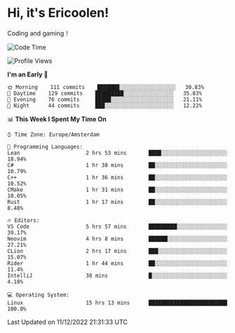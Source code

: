 # Hi, it's Ericoolen!
Coding and gaming！

<!--START_SECTION:waka-->
![Code Time](http://img.shields.io/badge/Code%20Time-561%20hrs%2023%20mins-blue)

![Profile Views](http://img.shields.io/badge/Profile%20Views-8-blue)

**I'm an Early 🐤** 

```text
🌞 Morning    111 commits    ███████░░░░░░░░░░░░░░░░░░   30.83% 
🌆 Daytime    129 commits    █████████░░░░░░░░░░░░░░░░   35.83% 
🌃 Evening    76 commits     █████░░░░░░░░░░░░░░░░░░░░   21.11% 
🌙 Night      44 commits     ███░░░░░░░░░░░░░░░░░░░░░░   12.22%

```


📊 **This Week I Spent My Time On** 

```text
⌚︎ Time Zone: Europe/Amsterdam

💬 Programming Languages: 
Lean                     2 hrs 53 mins       ████░░░░░░░░░░░░░░░░░░░░░   18.94% 
C#                       1 hr 38 mins        ██░░░░░░░░░░░░░░░░░░░░░░░   10.79% 
C++                      1 hr 36 mins        ██░░░░░░░░░░░░░░░░░░░░░░░   10.52% 
CMake                    1 hr 31 mins        ██░░░░░░░░░░░░░░░░░░░░░░░   10.05% 
Rust                     1 hr 17 mins        ██░░░░░░░░░░░░░░░░░░░░░░░   8.48%

🔥 Editors: 
VS Code                  5 hrs 57 mins       █████████░░░░░░░░░░░░░░░░   39.17% 
Neovim                   4 hrs 8 mins        ██████░░░░░░░░░░░░░░░░░░░   27.21% 
CLion                    2 hrs 17 mins       ███░░░░░░░░░░░░░░░░░░░░░░   15.07% 
Rider                    1 hr 44 mins        ██░░░░░░░░░░░░░░░░░░░░░░░   11.4% 
IntelliJ                 38 mins             █░░░░░░░░░░░░░░░░░░░░░░░░   4.18%

💻 Operating System: 
Linux                    15 hrs 13 mins      █████████████████████████   100.0%

```


 Last Updated on 11/12/2022 21:31:33 UTC
<!--END_SECTION:waka-->

